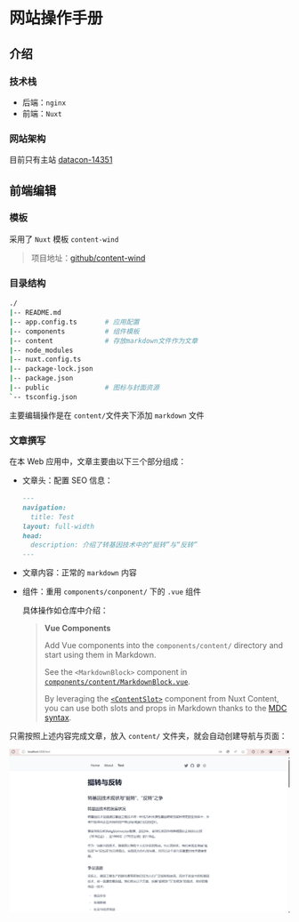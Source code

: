 # 网站操作手册

## 介绍

### 技术栈

- 后端：`nginx`
- 前端：`Nuxt`

### 网站架构

目前只有主站 [datacon-14351](https://datacon.xyz)

## 前端编辑

### 模板

采用了 `Nuxt` 模板 `content-wind`

> 项目地址：[github/content-wind](https://github.com/Atinux/content-wind)

### 目录结构

```bash
./
|-- README.md
|-- app.config.ts		# 应用配置
|-- components			# 组件模板
|-- content				# 存放markdown文件作为文章
|-- node_modules
|-- nuxt.config.ts
|-- package-lock.json
|-- package.json
|-- public				# 图标与封面资源
`-- tsconfig.json
```

主要编辑操作是在 `content/`文件夹下添加 `markdown` 文件

### 文章撰写

在本 Web 应用中，文章主要由以下三个部分组成：

- 文章头：配置 SEO 信息：

  ```markdown
  ---
  navigation:
    title: Test
  layout: full-width
  head:
    description: 介绍了转基因技术中的“挺转”与“反转”
  ---
  ```

- 文章内容：正常的 `markdown` 内容

- 组件：重用 `components/conponent/` 下的 `.vue` 组件

  具体操作如仓库中介绍：

  > **Vue Components**
  >
  > Add Vue components into the `components/content/` directory and start using them in Markdown.
  >
  > See the `<MarkdownBlock>` component in [`components/content/MarkdownBlock.vue`](https://github.com/Atinux/content-wind/blob/main/.demo/components/content/MarkdownBlock.vue).
  >
  > By leveraging the [`<ContentSlot>`](https://content.nuxt.com/components/content-slot) component from Nuxt Content, you can use both slots and props in Markdown thanks to the [MDC syntax](https://content.nuxt.com/usage/markdown).

只需按照上述内容完成文章，放入 `content/` 文件夹，就会自动创建导航与页面：

![image-20241113010947431](./image-20241113010947431.png)